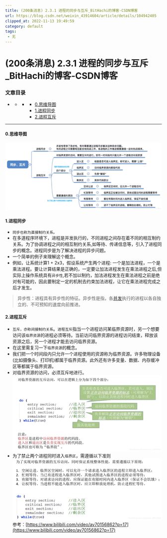 ```yaml
---
title: (200条消息) 2.3.1 进程的同步与互斥_BitHachi的博客-CSDN博客
url: https://blog.csdn.net/weixin_43914604/article/details/104942405
clipped_at: 2022-11-13 19:49:59
category: default
tags: 
 - 无
---
```



# (200条消息) 2.3.1 进程的同步与互斥_BitHachi的博客-CSDN博客

### 文章目录

*   *   *   *   [0.思维导图](#0_3)
            *   [1.进程同步](#1_5)
            *   [2.进程互斥](#2_12)

* * *

#### 0.思维导图

![在这里插入图片描述](assets/1668340199-9f80aa0f133d148258cb966ec7dc9c70.png)

#### 1.进程同步

*   `同步也称为直接制约关系。`
*   在多道程序环境下，进程是并发执行的，不同进程之间存在着不同的相互制约关系。为了协调进程之间的相互制约关系,如等待、传递信息等，引入了进程同步的概念。进程同步是为了解决进程的异步问题。
*   一个简单的例子来理解这个概念。
*   例如，让系统计算1 + 2x3，假设系统产生两个进程: 一个是加法进程，一个是乘法进程。要让计算结果是正确的，一定要让加法进程发生在乘法进程之后,但实际上操作系统具有`异步性`,若不加以制约，加法进程发生在乘法进程之前是绝对有可能的，因此要制定一定的机制去约束加法进程，让它在乘法进程完成之后才发生。

> 异步性：进程具有异步性的特征。异步性是指，各[并发](https://so.csdn.net/so/search?q=%E5%B9%B6%E5%8F%91&spm=1001.2101.3001.7020)执行的进程以各自独立的、不可预知的速度向前推进。

#### 2.进程互斥

*   `互斥，亦称间接制约关系`。`进程互斥`指当一个进程访问某临界资源时，另一个想要访问该`临界资源`的进程必须等待。当前访问临界资源的进程访问结束，释放该资源之后，另一个进程才能去访问临界资源。
*   在这里需复习一下`临界资源`的概念。
*   我们把一个时间段内只允许一个进程使用的资源称为临界资源。许多物理设备(比如摄像头、打印机)都属于临界资源。此外还有许多变量、数据、内存缓冲区等都属于临界资源。
*   对临界资源的访问，必须互斥地进行。  
    ![在这里插入图片描述](assets/1668340199-46b4f7da6f87ac1fa43c849ec2c2eb09.png)
*   为了禁止两个进程同时进入`临界区`，需遵循以下准则  
    ![在这里插入图片描述](assets/1668340199-85b20a3247f98be010ae1b670512ab32.png)  
    参考：[https://www.bilibili.com/video/av70156862?p=17](https://www.bilibili.com/video/av70156862?p=17)